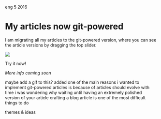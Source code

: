 <permalink>eng</permalink>
<month>5</month>
<year>2016</year>
# My articles now git-powered
I am migrating all my articles to the git-powered version, where you can see the article versions by dragging the top slider.
![](/articles/introducing-gitblog/images/gitblog-animation.gif)
Try it now!

*More info coming soon*
<hidden>maybe add a gif to this? added</hidden>
<hidden>one of the main reasons i wanted to implement git-powered articles is because of</hidden>
<hidden>articles should evolve with time</hidden>
<hidden>i was wondering why waiting until having an extremely polished version of your article</hidden>
<hidden>crafting a blog article is one of the most difficult things to do</hidden>
<hidden>themes & ideas</hidden>